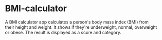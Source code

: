 # BMI-calculator
A BMI calculator app calculates a person's body mass index (BMI) from their height and weight. It shows if they're underweight, normal, overweight or obese. The result is displayed as a score and category.
